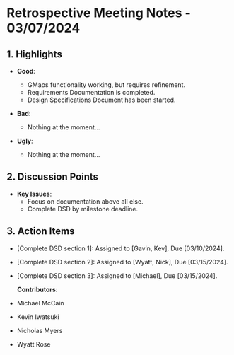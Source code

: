 # Retrospective Meeting Notes - **03/07/2024**

## 1. Highlights

- **Good**:

  - GMaps functionality working, but requires refinement.
  - Requirements Documentation is completed.
  - Design Specifications Document has been started.

- **Bad**:

  - Nothing at the moment...

- **Ugly**:
  - Nothing at the moment...

## 2. Discussion Points

- **Key Issues**:
  - Focus on documentation above all else.
  - Complete DSD by milestone deadline.

## 3. Action Items

- [Complete DSD section 1]: Assigned to [Gavin, Kev], Due [03/10/2024].
- [Complete DSD section 2]: Assigned to [Wyatt, Nick], Due [03/15/2024].
- [Complete DSD section 3]: Assigned to [Michael], Due [03/15/2024].

  **Contributors**:

- Michael McCain
- Kevin Iwatsuki
- Nicholas Myers
- Wyatt Rose
